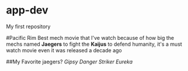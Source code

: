 # app-dev
My first repository

#Pacific Rim 
Best mech movie that I've watch because of how big the mechs named **Jaegers**
to fight the **Kaijus** to defend humanity, it's a must watch movie even it
was released a decade ago

##My Favorite jaegers?
*Gipsy Danger*
*Striker Eureka*
